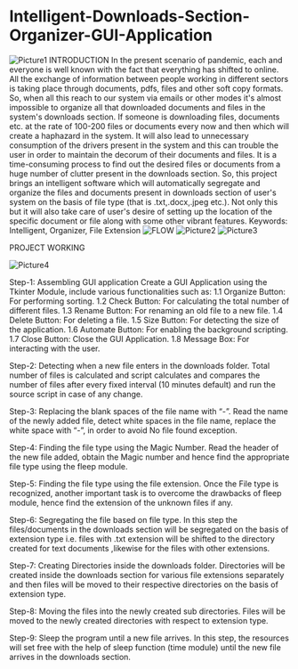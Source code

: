 # Intelligent-Downloads-Section-Organizer-GUI-Application
![Picture1](https://user-images.githubusercontent.com/50885018/134515000-8fe4e371-124c-4751-ae6b-055b323e1bfd.png)
INTRODUCTION
In the present scenario of pandemic, each and everyone is well known with the fact that everything has shifted to online. All the exchange of information between people working in different sectors is taking place through documents, pdfs, files and other soft copy formats. So, when all this reach to our system via emails or other modes it's almost impossible to organize all that downloaded documents and files in the system's downloads section. If someone is downloading files, documents etc. at the rate of 100-200 files or documents every now and then which will create a haphazard in the system. It will also lead to unnecessary consumption of the drivers present in the system and this can trouble the user in order to maintain the decorum of their documents and files. It is a time-consuming process to find out the desired files or documents from a huge number of clutter present in the downloads section. So, this project brings an intelligent software which will automatically segregate and organize the files and documents present in downloads section of user's system on the basis of file type (that is .txt,.docx,.jpeg etc.). Not only this but it will also take care of user's desire of setting up the location of the specific document or file along with some other vibrant features. Keywords: Intelligent, Organizer, File Extension
![FLOW](https://user-images.githubusercontent.com/50885018/134515649-8fb26860-16d3-4b51-a928-59cf8608acf3.png)
![Picture2](https://user-images.githubusercontent.com/50885018/134515910-14506bea-1ac2-4849-8e08-49f32471a99e.png)
![Picture3](https://user-images.githubusercontent.com/50885018/134515933-449d3b91-25f8-4d7a-9cd6-802827aa34b2.png)

PROJECT WORKING

![Picture4](https://user-images.githubusercontent.com/50885018/134516018-1073656f-6697-4638-832a-4315c0b024a0.png)

Step-1: Assembling GUI application Create a GUI Application using the Tkinter Module, include various functionalities such as: 1.1 Organize Button: For performing sorting. 1.2 Check Button: For calculating the total number of different files. 1.3 Rename Button: For renaming an old file to a new file. 1.4 Delete Button: For deleting a file. 1.5 Size Button: For detecting the size of the application. 1.6 Automate Button: For enabling the background scripting. 1.7 Close Button: Close the GUI Application. 1.8 Message Box: For interacting with the user.

Step-2: Detecting when a new file enters in the downloads folder. Total number of files is calculated and script calculates and compares the number of files after every fixed interval (10 minutes default) and run the source script in case of any change.

Step-3: Replacing the blank spaces of the file name with “-”. Read the name of the newly added file, detect white spaces in the file name, replace the white space with “-”, in order to avoid No file found exception.

Step-4: Finding the file type using the Magic Number. Read the header of the new file added, obtain the Magic number and hence find the appropriate file type using the fleep module.

Step-5: Finding the file type using the file extension. Once the File type is recognized, another important task is to overcome the drawbacks of fleep module, hence find the extension of the unknown files if any.

Step-6: Segregating the file based on file type. In this step the files/documents in the downloads section will be segregated on the basis of extension type i.e. files with .txt extension will be shifted to the directory created for text documents ,likewise for the files with other extensions.

Step-7: Creating Directories inside the downloads folder. Directories will be created inside the downloads section for various file extensions separately and then files will be moved to their respective directories on the basis of extension type.

Step-8: Moving the files into the newly created sub directories. Files will be moved to the newly created directories with respect to extension type.

Step-9: Sleep the program until a new file arrives. In this step, the resources will set free with the help of sleep function (time module) until the new file arrives in the downloads section.

